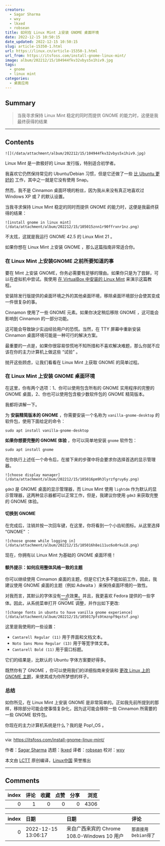 ```yaml
---
creators:
  - Sagar Sharma
  - wxy
  - lkxed
  - robsean
title: 如何在 Linux Mint 上安装 GNOME 桌面环境
date: 2022-12-15 10:50:15
date_updated: 2022-12-15 10:50:15
slug: article-15350-1.html
url: https://linux.cn/article-15350-1.html
url_from: https://itsfoss.com/install-gnome-linux-mint/
image: album/202212/15/104944fkv32vbys5x1hiv9.jpg
tags:
  - gnome
  - linux mint
categories:
  - 桌面应用
---
```


## Summary

> 当我寻求保持 Linux Mint 稳定的同时而提供 GNOME 的能力时，这便是我最终获得的结果

***

<!-- more -->

## Contents

`![](/data/attachment/album/202212/15/104944fkv32vbys5x1hiv9.jpg)`

Linux Mint 是一款极好的 Linux 发行版，特别适合初学者。

我喜欢它仍然保持常见的 Ubuntu/Debian 习惯，但是它还做了一些 [比 Ubuntu 更好的](https://itsfoss.com/linux-mint-vs-ubuntu/) 工作，其中之一就是它没有使用 Snap。

然而，我不是 Cinnamon 桌面环境的粉丝，因为我从来没有真正地喜欢过 Windows XP 或 7 的默认设置。

当我寻求保持 Linux Mint 稳定的同时而提供 GNOME 的能力时，这便是我最终获得的结果：

`![install gnome in linux mint](/data/attachment/album/202212/15/105015znn1r90ffrxnr1nz.png)`

不太炫，这就是我运行 GNOME 42.5 的 Linux Mint 21 。

如果你想在 Linux Mint 上安装 GNOME ，那么这篇指南非常适合你。

### 在 Linux Mint 上安装GNOME 之前所要知道的事

要在 Mint 上安装 GNOME，你务必需要有足够的理由。如果你只是为了尝鲜，可以在虚拟机中尝试。我使用 [在 VirtualBox 中安装的 Linux Mint](https://itsfoss.com/install-linux-mint-in-virtualbox/) 来演示这篇教程。

安装除发行版提供的桌面环境之外的其他桌面环境，移除桌面环境部分会使其变成一件很复杂的事。

Cinnamon 使用了一些 GNOME 元素。如果你决定稍后移除 GNOME ，这可能会影响到 Cinnamon 的一部分功能。

这可能会导致缺少实战经验用户的恐慌。当然，在 TTY 屏幕中重新安装 Cinnamon 桌面环境可能是一种可行的解决方案。

最重要的一点是，如果你很容易惊慌地不知所措和不喜欢解决难题，那么你就不应该在你的主力计算机上做这些 “试验” 。

抛开这些顾虑，让我们看看在 Linux Mint 上获取 GNOME 的简单过程。

### 在 Linux Mint 上安装 GNOME 桌面环境

在这里，你有两个选项：1、你可以使用包含所有的 GNOME 实用程序的完整的 GNOME 桌面，2、你也可以使用包含极少数软件包的 GNOME 精简版本。

我都将讲解一下。

为 **安装精简版本的 GNOME** ，你需要安装一个名称为 `vanilla-gnome-desktop` 的软件包，使用下面给定的命令：

```shell
sudo apt install vanilla-gnome-desktop
```

**如果你想要完整的 GNOME 体验** ，你可以简单地安装 `gnome` 软件包：

```shell
sudo apt install gnome
```

在你执行上述任一个命令后，在接下来的步骤中将会要求你选择首选的显示管理器。

`![choose display manager](/data/attachment/album/202212/15/105016pm9h3lyrzfgruy6y.png)`

`gdm3` 是 GNOME 桌面的显示管理器，而 Linux Mint 使用 `lightdm` 作为默认的显示管理器，这两种显示器都可以正常工作，但是，我建议你使用 `gdm3` 来获取完整的 GNOME 体验。

#### 切换到 GNOME

在完成后，注销并按一次回车键，在这里，你将看到一个小齿轮图标。从这里选择 “GNOME” ：

`![choose gnome while logging in](/data/attachment/album/202212/15/105016h8ei11uc6o0rku18.png)`

现在，你拥有以 Linux Mint 为基础的 GNOME 桌面环境！

#### 额外提示：如何应用整体风格一致的主题

你可以继续使用 Cinnamon 桌面的主题，但是它们大多不能如前工作，因此，我建议使用 GNOME 桌面的主题（例如 Adwaita ）来保持桌面环境的一致性。

对我而言，其默认的字体没有一点效果。并且，我更喜欢 Fedora 提供的一些字体。因此，从系统菜单打开 <ruby> GNOME 调整 <rt>  GNOME tweaks </rt></ruby>，并作出如下更改:

`![change fonts in ubuntu to have vanilla gnome experience](/data/attachment/album/202212/15/105017pfs9tmznpf9qstsf.png)`

这里是我使用的一些设置：

* `Cantarell Regular (11)` 用于界面和文档文本。
* `Noto Sans Mono Regular (13)` 用于等宽字体文本。
* `Cantarell Bold (11)` 用于窗口标题。

它们的结果是，比默认的 Ubuntu 字体方案要好得多。

既然你有了 GNOME ，你可以使用我们的详细指南来安装和 [更改 Linux 上的 GNOME 主题](https://itsfoss.com/install-switch-themes-gnome-shell/)，来使其成为你所梦想的样子。

### 总结

如你所见，在 Linux Mint 上安装 GNOME 是非常简单的。正如我先前所提到的那样，移除部分可能会使事情复杂化，因为这可能会移除一些 Cinnamon 所需要的一些 GNOME 软件包。

你现在的主力计算机系统是什么？我的是 Pop!\_OS 。

---

via: <https://itsfoss.com/install-gnome-linux-mint/>

作者：[Sagar Sharma](https://itsfoss.com/author/sagar/) 选题：[lkxed](https://github.com/lkxed) 译者：[robsean](https://github.com/robseans) 校对：[wxy](https://github.com/wxy)

本文由 [LCTT](https://github.com/LCTT/TranslateProject) 原创编译，[Linux中国](https://linux.cn/) 荣誉推出

***

## Comments


|   index |   评论 |   收藏 |   点赞 |   分享 |   浏览 |
|--------:|-------:|-------:|-------:|-------:|-------:|
|       0 |      1 |      0 |      0 |      0 |   4306 |

|   index | 日期                | 日期                                        | 评论                 |
|--------:|:--------------------|:--------------------------------------------|:---------------------|
|       0 | 2022-12-15 13:06:17 | 来自广西来宾的 Chrome 108.0-Windows 10 用户 | `那直接用Debian得了` |
